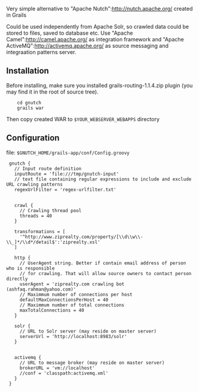 Very simple alternative to "Apache Nutch":http://nutch.apache.org/ created in Grails

Could be used independently from Apache Solr, so crawled data could be stored to files, saved to database etc.
Use "Apache Camel":http://camel.apache.org/ as integration framework and "Apache ActiveMQ":http://activemq.apache.org/ as source messaging and integraation patterns server.

## Installation

Before installing, make sure you installed grails-routing-1.1.4.zip plugin (you may find it in the root of source tree).

        cd gnutch
        grails war

Then copy created WAR to `$YOUR_WEBSERVER_WEBAPPS` directory

## Configuration
file: `$GNUTCH_HOME/grails-app/conf/Config.groovy`

     gnutch {
       // Input route definition 
       inputRoute = 'file:///tmp/gnutch-input'
       // text file containing regular expressions to include and exclude URL crawling patterns
       regexUrlFilter = 'regex-urlfilter.txt'
  

       crawl {
         // Crawling thread pool
         threads = 40
       }

       transformations = [
         '^http://www.ziprealty.com/property/[\\d\\w\\-\\_]*/\\d*/detail$':'ziprealty.xsl'
       ]

       http {
         // UserAgent string. Better if contain email address of person who is responsible 
         // for crawling. That will allow source owners to contact person directly
         userAgent = 'ziprealty.com crawling bot (ashfaq.rahman@yahoo.com)'
         // Maximmum number of connections per host
         defaultMaxConnectionsPerHost = 40
         // Maximmum number of total connections
         maxTotalConnections = 40
       }

       solr {
         // URL to Solr server (may reside on master server)
         serverUrl = 'http://localhost:8983/solr'
       }
 
  
       activemq {
         // URL to message broker (may reside on master server)
         brokerURL = 'vm://localhost'
         //conf = 'classpath:activemq.xml'
       } 
     }
